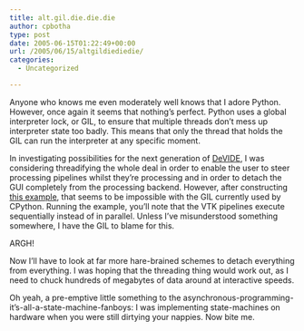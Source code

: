 ```yaml
---
title: alt.gil.die.die.die
author: cpbotha
type: post
date: 2005-06-15T01:22:49+00:00
url: /2005/06/15/altgildiediedie/
categories:
  - Uncategorized

---
```

Anyone who knows me even moderately well knows that I adore Python. However, once again it seems that nothing&#8217;s perfect. Python uses a global interpreter lock, or GIL, to ensure that multiple threads don&#8217;t mess up interpreter state too badly. This means that only the thread that holds the GIL can run the interpreter at any specific moment.

In investigating possibilities for the next generation of [DeVIDE][1], I was considering threadifying the whole deal in order to enable the user to steer processing pipelines whilst they&#8217;re processing and in order to detach the GUI completely from the processing backend. However, after constructing [this example][2], that seems to be impossible with the GIL currently used by CPython. Running the example, you&#8217;ll note that the VTK pipelines execute sequentially instead of in parallel. Unless I&#8217;ve misunderstood something somewhere, I have the GIL to blame for this.

ARGH!

Now I&#8217;ll have to look at far more hare-brained schemes to detach everything from everything. I was hoping that the threading thing would work out, as I need to chuck hundreds of megabytes of data around at interactive speeds.

Oh yeah, a pre-emptive little something to the asynchronous-programming-it&#8217;s-all-a-state-machine-fanboys: I was implementing state-machines on hardware when you were still dirtying your nappies. Now bite me.

 [1]: http://cpbotha.net/DeVIDE
 [2]: http://visualisation.tudelft.nl/~cpbotha/thingies/PythonGIL_Bad.py
